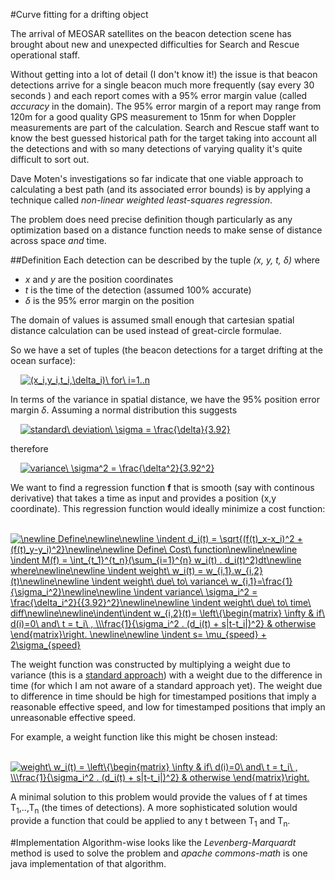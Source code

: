 #Curve fitting for a drifting object

The arrival of MEOSAR satellites on the beacon detection scene has brought about new and unexpected difficulties for Search and
Rescue operational staff. 

Without getting into a lot of detail (I don't know it!) the issue is that beacon detections arrive for a single beacon much more frequently (say every 30 seconds
) and each report comes with a 95% error margin value (called *accuracy* in the domain). The 95% error margin of a report may range from 120m for a good quality 
GPS measurement to 15nm for when Doppler measurements are part of the calculation. Search and Rescue staff want to know the best guessed historical
path for the target taking into account all the detections and with so many detections of varying quality it's quite difficult to sort out.

Dave Moten's investigations so far indicate that one viable approach to calculating a best path (and its associated error bounds) is by applying a technique called *non-linear weighted least-squares regression*. 

The problem does need precise definition though particularly as any optimization based on a distance function needs to make sense of distance across space *and* time. 

##Definition
Each detection can be described by the tuple *(x, y, t, &delta;)* where 
* *x* and *y* are the position coordinates 
* *t* is the time of the detection (assumed 100% accurate)
* *&delta;* is the 95% error margin on the position 

The domain of values is assumed small enough that cartesian spatial distance calculation can be used instead of great-circle formulae.

So we have a set of tuples (the beacon detections for a target drifting at the ocean surface):

&nbsp;&nbsp;&nbsp;&nbsp;<a href="https://www.codecogs.com/eqnedit.php?latex=\fn_jvn&space;(x_i,y_i,t_i,\delta_i)\&space;for\&space;i=1..n" target="_blank"><img src="https://latex.codecogs.com/gif.latex?\fn_jvn&space;(x_i,y_i,t_i,\delta_i)\&space;for\&space;i=1..n" title="(x_i,y_i,t_i,\delta_i)\ for\ i=1..n" /></a>

In terms of the variance in spatial distance, we have the 95% position error margin *&delta;*. Assuming a normal distribution this suggests

&nbsp;&nbsp;&nbsp;&nbsp;<a href="https://www.codecogs.com/eqnedit.php?latex=\fn_jvn&space;standard\&space;deviation\&space;\sigma&space;=&space;\frac{\delta}{3.92}" target="_blank"><img src="https://latex.codecogs.com/gif.latex?\fn_jvn&space;standard\&space;deviation\&space;\sigma&space;=&space;\frac{\delta}{3.92}" title="standard\ deviation\ \sigma = \frac{\delta}{3.92}" /></a>

therefore 

&nbsp;&nbsp;&nbsp;&nbsp;<a href="https://www.codecogs.com/eqnedit.php?latex=\fn_jvn&space;variance\&space;\sigma^2&space;=&space;\frac{\delta^2}{3.92^2}" target="_blank"><img src="https://latex.codecogs.com/gif.latex?\fn_jvn&space;variance\&space;\sigma^2&space;=&space;\frac{\delta^2}{3.92^2}" title="variance\ \sigma^2 = \frac{\delta^2}{3.92^2}" /></a>

We want to find a regression function **f** that is smooth (say with continous derivative) that takes a time as input and provides a position (x,y coordinate). This regression function would ideally minimize a cost function:

&nbsp;&nbsp;&nbsp;&nbsp;<a href="https://www.codecogs.com/eqnedit.php?latex=\fn_jvn&space;\newline&space;Define\newline\newline&space;\indent&space;d_i(t)&space;=&space;\sqrt{(f(t)_x-x_i)^2&space;&plus;&space;(f(t)_y-y_i)^2}\newline\newline&space;Define\&space;Cost\&space;function\newline\newline&space;\indent&space;M(f)&space;=&space;\int_{t_1}^{t_n}(\sum_{i=1}^{n}&space;w_i(t)&space;.&space;d_i(t)^2)dt\newline&space;where\newline\newline&space;\indent&space;weight\&space;w_i(t)&space;=&space;w_{i,1}.w_{i,2}(t)\newline\newline&space;\indent&space;weight\&space;due\&space;to\&space;variance\&space;w_{i,1}=\frac{1}{\sigma_i^2}\newline\newline&space;\indent&space;variance\&space;\sigma_i^2&space;=&space;\frac{\delta_i^2}{{3.92}^2}\newline\newline&space;\indent&space;weight\&space;due\&space;to\&space;time\&space;diff\newline\newline\indent\indent&space;w_{i,2}(t)=&space;\left\{\begin{matrix}&space;\infty&space;&&space;if\&space;d(i)=0\&space;and\&space;t&space;=&space;t_i\&space;,&space;\\\frac{1}{\sigma_i^2&space;.&space;(d_i(t)&space;&plus;&space;s|t-t_i|)^2}&space;&&space;otherwise&space;\end{matrix}\right.&space;\newline\newline&space;\indent&space;s=&space;\mu_{speed}&space;&plus;&space;2\sigma_{speed}" target="_blank"><img src="https://latex.codecogs.com/gif.latex?\fn_jvn&space;\newline&space;Define\newline\newline&space;\indent&space;d_i(t)&space;=&space;\sqrt{(f(t)_x-x_i)^2&space;&plus;&space;(f(t)_y-y_i)^2}\newline\newline&space;Define\&space;Cost\&space;function\newline\newline&space;\indent&space;M(f)&space;=&space;\int_{t_1}^{t_n}(\sum_{i=1}^{n}&space;w_i(t)&space;.&space;d_i(t)^2)dt\newline&space;where\newline\newline&space;\indent&space;weight\&space;w_i(t)&space;=&space;w_{i,1}.w_{i,2}(t)\newline\newline&space;\indent&space;weight\&space;due\&space;to\&space;variance\&space;w_{i,1}=\frac{1}{\sigma_i^2}\newline\newline&space;\indent&space;variance\&space;\sigma_i^2&space;=&space;\frac{\delta_i^2}{{3.92}^2}\newline\newline&space;\indent&space;weight\&space;due\&space;to\&space;time\&space;diff\newline\newline\indent\indent&space;w_{i,2}(t)=&space;\left\{\begin{matrix}&space;\infty&space;&&space;if\&space;d(i)=0\&space;and\&space;t&space;=&space;t_i\&space;,&space;\\\frac{1}{\sigma_i^2&space;.&space;(d_i(t)&space;&plus;&space;s|t-t_i|)^2}&space;&&space;otherwise&space;\end{matrix}\right.&space;\newline\newline&space;\indent&space;s=&space;\mu_{speed}&space;&plus;&space;2\sigma_{speed}" title="\newline Define\newline\newline \indent d_i(t) = \sqrt{(f(t)_x-x_i)^2 + (f(t)_y-y_i)^2}\newline\newline Define\ Cost\ function\newline\newline \indent M(f) = \int_{t_1}^{t_n}(\sum_{i=1}^{n} w_i(t) . d_i(t)^2)dt\newline where\newline\newline \indent weight\ w_i(t) = w_{i,1}.w_{i,2}(t)\newline\newline \indent weight\ due\ to\ variance\ w_{i,1}=\frac{1}{\sigma_i^2}\newline\newline \indent variance\ \sigma_i^2 = \frac{\delta_i^2}{{3.92}^2}\newline\newline \indent weight\ due\ to\ time\ diff\newline\newline\indent\indent w_{i,2}(t)= \left\{\begin{matrix} \infty & if\ d(i)=0\ and\ t = t_i\ , \\\frac{1}{\sigma_i^2 . (d_i(t) + s|t-t_i|)^2} & otherwise \end{matrix}\right. \newline\newline \indent s= \mu_{speed} + 2\sigma_{speed}" /></a>

The weight function was constructed by multiplying a weight due to variance (this is a [standard approach](https://onlinecourses.science.psu.edu/stat501/node/352)) with a weight due to the difference in time (for which I am not aware of a standard approach yet). The weight due to difference in time should be high for timestamped positions that imply a reasonable effective speed, and low for timestamped positions that imply an unreasonable effective speed. 

For example, a weight function like this might be chosen instead:

&nbsp;&nbsp;&nbsp;&nbsp;<a href="https://www.codecogs.com/eqnedit.php?latex=\fn_jvn&space;weight\&space;w_i(t)&space;=&space;\left\{\begin{matrix}&space;\infty&space;&&space;if\&space;d(i)=0\&space;and\&space;t&space;=&space;t_i\&space;,&space;\\\frac{1}{\sigma_i^2&space;.&space;(d_i(t)&space;&plus;&space;s|t-t_i|)^2}&space;&&space;otherwise&space;\end{matrix}\right." target="_blank"><img src="https://latex.codecogs.com/gif.latex?\fn_jvn&space;weight\&space;w_i(t)&space;=&space;\left\{\begin{matrix}&space;\infty&space;&&space;if\&space;d(i)=0\&space;and\&space;t&space;=&space;t_i\&space;,&space;\\\frac{1}{\sigma_i^2&space;.&space;(d_i(t)&space;&plus;&space;s|t-t_i|)^2}&space;&&space;otherwise&space;\end{matrix}\right." title="weight\ w_i(t) = \left\{\begin{matrix} \infty & if\ d(i)=0\ and\ t = t_i\ , \\\frac{1}{\sigma_i^2 . (d_i(t) + s|t-t_i|)^2} & otherwise \end{matrix}\right." /></a>

A minimal solution to this problem would provide the values of f at times T<sub>1</sub>,..,T<sub>n</sub> (the times of detections). A more sophisticated solution would provide a function that could be applied to any t between T<sub>1</sub> and T<sub>n</sub>.

#Implementation
Algorithm-wise looks like the *Levenberg-Marquardt* method is used to solve the problem and *apache commons-math* is one java implementation of 
that algorithm.

